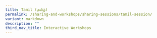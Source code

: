 ```yaml
---
title: Tamil (தமிழ்)
permalink: /sharing-and-workshops/sharing-sessions/tamil-session/
variant: markdown
description: ""
third_nav_title: Interactive Workshops
---
```

